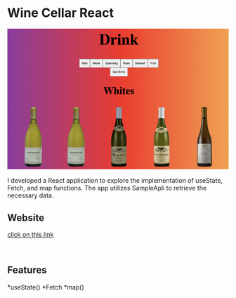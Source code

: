 # Wine Cellar React

![(screen shot)(https://jg-wine-cellar.web.app)](./public/imges/Screenshot%202023-06-29%20at%204.53.33%20PM.png)

I developed a React application to explore the implementation of useState, Fetch, and map functions. The app utilizes SampleApli to retrieve the necessary data.

## Website
[click on this link](https://jg-wine-cellar.web.apphttps://jg-wine-cellar.web.app)

<br>

## Features
*useState()
*Fetch
*map()
